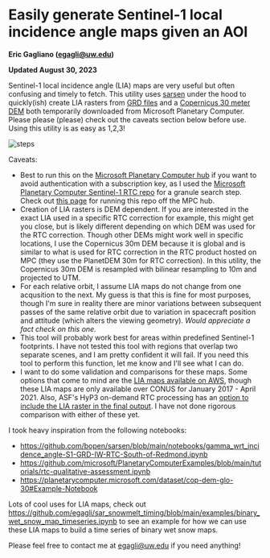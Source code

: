 # Easily generate Sentinel-1 local incidence angle maps given an AOI
**Eric Gagliano (egagli@uw.edu)** 

**Updated August 30, 2023**

Sentinel-1 local incidence angle (LIA) maps are very useful but often confusing and timely to fetch. This utility uses [sarsen](https://github.com/bopen/sarsen) under the hood to quickly(ish) create LIA rasters from [GRD files](https://planetarycomputer.microsoft.com/dataset/sentinel-1-grd) and a [Copernicus 30 meter DEM](https://planetarycomputer.microsoft.com/dataset/cop-dem-glo-30) both temporarily downloaded from Microsoft Planetary Computer. Please please (please) check out the caveats section below before use. Using this utility is as easy as 1,2,3!



![steps](https://github.com/egagli/generate_sentinel1_local_incidence_angle_maps/assets/67975937/64018c09-0a5e-40cc-876d-45dbcc1a7f2c)

Caveats:
* Best to run this on the [Microsoft Planetary Computer hub](https://planetarycomputer.microsoft.com/docs/overview/environment/) if you want to avoid authentication with a subscription key, as I used the [Microsoft Planetary Computer Sentinel-1 RTC repo](https://planetarycomputer.microsoft.com/dataset/sentinel-1-rtc) for a granule search step. Check out [this page](https://planetarycomputer.microsoft.com/docs/concepts/sas/#when-an-account-is-needed) for running this repo off the MPC hub.  
* Creation of LIA rasters is DEM dependent. If you are interested in the exact LIA used in a specific RTC correction for example, this might get you close, but is likely different depending on which DEM was used for the RTC correction. Though other DEMs might work well in specific locations, I use the Copernicus 30m DEM because it is global and is similar to what is used for RTC correction in the RTC product hosted on MPC (they use the PlanetDEM 30m for RTC correction). In this utility, the Copernicus 30m DEM is resampled with bilinear resampling to 10m and projected to UTM.
* For each relative orbit, I assume LIA maps do not change from one acqusition to the next. My guess is that this is fine for most purposes, though I'm sure in reality there are minor variations between subsequent passes of the same relative orbit due to variation in spacecraft position and attitude (which alters the viewing geometry). _Would appreciate a fact check on this one._
* This tool will probably work best for areas within predefined Sentinel-1 footprints. I have not tested this tool with regions that overlap two separate scenes, and I am pretty confident it will fail. If you need this tool to perform this function, let me know and I'll see what I can do.
* I want to do some validation and comparisons for these maps. Some options that come to mind are the [LIA maps available on AWS](https://registry.opendata.aws/sentinel-1-rtc-indigo/), though these LIA maps are only available over CONUS for January 2017 - April 2021. Also, ASF's HyP3 on-demand RTC processing has an [option to include the LIA raster in the final output](https://storymaps.arcgis.com/stories/2ead3222d2294d1fae1d11d3f98d7c35#ref-n-IVlZJ1). I have not done rigorous comparison with either of these yet.

I took heavy inspiration from the following notebooks: 
* https://github.com/bopen/sarsen/blob/main/notebooks/gamma_wrt_incidence_angle-S1-GRD-IW-RTC-South-of-Redmond.ipynb
* https://github.com/microsoft/PlanetaryComputerExamples/blob/main/tutorials/rtc-qualitative-assessment.ipynb
* https://planetarycomputer.microsoft.com/dataset/cop-dem-glo-30#Example-Notebook

Lots of cool uses for LIA maps, check out https://github.com/egagli/sar_snowmelt_timing/blob/main/examples/binary_wet_snow_map_timeseries.ipynb to see an example for how we can use these LIA maps to build a time series of binary wet snow maps.


Please feel free to contact me at egagli@uw.edu if you need anything!
